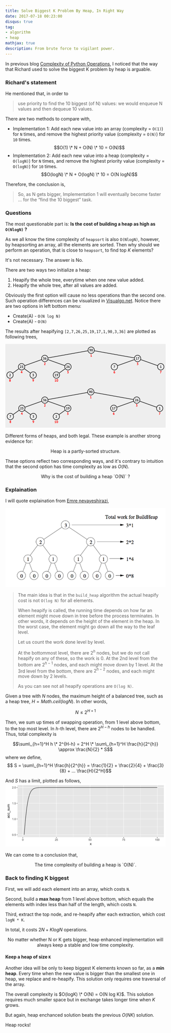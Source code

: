 ```yaml
---
title: Solve Biggest K Problem By Heap, In Right Way
date: 2017-07-18 00:23:00
disqus: true
tag:
- algorithm
- heap
mathjax: true
description: From brute force to vigilant power.
---
```


In previous blog [Complexity of Python Operations](/posts/complexity-of-python-operations/), I noticed that the way that Richard used to solve the biggest K problem by heap is arguable. 

### Richard's statement

He mentioned that, in order to

> use priority to find the 10 biggest (of N) values: we would enqueue N values and then dequeue 10 values.

There are two methods to compare with,

- Implementation 1: Add each new value into an array (complexity = `O(1)`) for `N` times, and remove the highest priority value (complexity = `O(N)`) for `10` times. $$O(1) \* N + O(N) \* 10 = O(N)$$
- Implementation 2: Add each new value into a heap (complexity = `O(logN)`) for `N` times, and remove the highest priority value (complexity = `O(logN)`) for `10` times. $$O(logN) \* N + O(logN) \* 10 = O(N logN)$$

Therefore, the conclusion is,

> So, as N gets bigger, Implementation 1 will eventually become faster ... for the “find the 10 biggest” task.

### Questions

The most questionable part is: **Is the cost of building a heap as high as `O(NlogN)` ?**

As we all know the time complexity of `heapsort` is also `O(NlogN)`, however, by heapsorting an array, all the elements are sorted. Then why should we perform an operation, that is close to `heapsort`, to find top $K$ elements?

It's not necessary. The answer is No.

There are two ways two initialize a heap:
1. Heapify the whole tree, everytime when one new value added.
2. Heapify the whole tree, after all values are added.

Obviously the first option will cause no less operations than the second one. Such operation differences can be visualized in [Visualgo.net](https://visualgo.net/en/heap). 
Notice there are two options in left bottom menu:

- Create(A) - `O(N log N)`
- Create(A) - `O(N)`

The results after heapifying `[2,7,26,25,19,17,1,90,3,36]` are plotted as following trees,

![The two options generate different heaps, both of which satisfy the principle of heap. ](/images/heap-two-examples.png?width=50)

Different forms of heaps, and both legal. These example is another strong evidence for:

<center> Heap is a partly-sorted structure. </center>

These options reflect two corresponding ways, and it's contrary to intuition that the second option has time complexity as low as $O(N)$. 

<center> Why is the cost of building a heap `O(N)` ? </center>



### Explaination

I will quote explaination from [Emre nevayeshirazi](https://stackoverflow.com/questions/9755721/how-can-building-a-heap-be-on-time-complexity),

![Given a tree with height=3, the bottommost nodes require 0 swapping operation, and the topmost node requires 3 swapping operations in worst cases. ](/images/heap-build-work.png?width=50)

> The main idea is that in the `build_heap` algorithm the actual heapify cost is not `O(log N)` for all elements.
> 
> When heapify is called, the running time depends on how far an element might move down in tree before the process terminates. In other words, it depends on the height of the element in the heap. In the worst case, the element might go down all the way to the leaf level.
>
>Let us count the work done level by level.
>
> At the bottommost level, there are $2^{h}$ nodes, but we do not call heapify on any of these, so the work is 0. At the 2nd level from the bottom are $2^{h − 1}$ nodes, and each might move down by 1 level. At the 3rd level from the bottom, there are $2^{h − 2}$ nodes, and each might move down by 2 levels.
>
> As you can see not all heapify operations are `O(log N)`.


Given a tree with $N$ nodes, the maximum height of a balanced tree, such as a heap tree, $H = Math.ceil(log N)$. In other words, 

$$ N \le 2^{H+1} $$

Then, we sum up times of swapping operation, from 1 level above bottom, to the top most level. In $h$-th level, there are $2^{H-h}$ nodes to be handled. Thus, total complexity is

$$\sum\_{h=1}^H h \* 2^{H-h} = 2^H \* \sum\_{h=1}^H \frac{h}{2^{h}} \approx \frac{N}{2} * S$$
where we define,
$$ S = \sum\_{h=1}^H \frac{h}{2^{h}} = \frac{1}{2} + \frac{2}{4} + \frac{3}{8} + ... \frac{H}{2^H}$$

And $S$ has a limit, plotted as follows,
![Using R to visualize the limit of $S$.](/images/heap-limit.png)

We can come to a conclusion that, 

<center>The time complexity of building a heap is `O(N)`.</center>

### Back to finding K biggest

First, we will add each element into an array, which costs `N`.

Second, build a **max heap** from 1 level above bottom, which equals the elements with index less than half of the length, which costs `N`.

Third, extract the top node, and re-heapify after each extraction, which cost `logN * K`.

In total, it costs $2 N + K log N$ operations. 

<center>No matter whether N or K gets bigger, heap enhanced implementation will always keep a stable and low time complexity.</center>


#### Keep a heap of size `K`

Another idea will be only to keep biggest K elements known so far, as a **min heap**. Every time when the new value is bigger than the smallest one in heap, we replace and re-heapify. This solution only requires one traversal of the array.

The overall complexity is $O(logK) \* O(N) = O(N log K)$. This solution requires much smaller space but in exchange takes longer time when $K$ grows.

But again, heap enchanced solution beats the previous $O(NK)$ solution.


Heap rocks!








